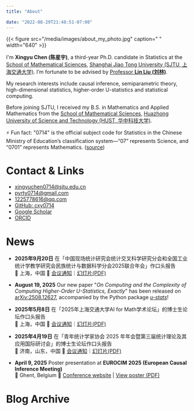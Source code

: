 ```yaml
---
title: "About"

date: "2022-08-29T21:48:51-07:00"
---
```

{{< figure src="/media/images/about_my_photo.jpg" caption=" " width="640" >}}

I'm **Xingyu Chen (陈星宇)**, a third-year Ph.D. candidate in Statistics at the [School of Mathematical Sciences](https://math.sjtu.edu.cn/Default/index/), [Shanghai Jiao Tong University (SJTU, 上海交通大学)](https://www.sjtu.edu.cn/).  I’m fortunate to be advised by [Professor **Lin Liu (刘林)**](https://linliu-stats.github.io/).

My research interests include causal inference, semiparametric theory, high-dimensional statistics, higher-order U-statistics and statistical computing.

Before joining SJTU, I received my B.S. in Mathematics and Applied Mathematics from the [School of Mathematical Sciences](https://maths.hust.edu.cn/), [Huazhong University of Science and Technology (HUST, 华中科技大学)](http://www.hust.edu.cn/).

⚡ Fun fact: "0714" is the official subject code for Statistics in the Chinese Ministry of Education’s classification system—“07” represents Science, and “0701” represents Mathematics. ([source](https://www.cdgdc.edu.cn/dslxkpgjggb/))


# Contact & Links

- <i class="fas fa-envelope"></i> xingyuchen0714@sjtu.edu.cn
- <i class="fas fa-envelope"></i> pyrty0714@gmail.com
- <i class="fab fa-qq"></i> 1225778616@qq.com
- <i class="fab fa-github"></i> [GitHub: cxy0714](https://github.com/cxy0714)
- <i class="fas fa-graduation-cap"></i> [Google Scholar](https://scholar.google.com/citations?user=y_sQ5jMAAAAJ&hl=zh-CN)
- <i class="fab fa-orcid"></i> [ORCID](https://orcid.org/0009-0008-0823-4406)

# News

- **2025年9月20日** 在「中国现场统计研究会统计交叉科学研究分会和全国工业统计学教学研究会民族统计与数据科学分会2025联合年会」作口头报告  
📍 上海，中国 🔗 [会议通知](https://mp.weixin.qq.com/s/sG7wi3bYeIVD0CvmP3vHfA)｜[幻灯片(PDF)](media/pdf/computing_U_slides_250920.pdf)


- **August 19, 2025** Our new paper "*On Computing and the Complexity of Computing Higher-Order U-Statistics, Exactly*" has been released on [arXiv:2508.12627](https://arxiv.org/abs/2508.12627), accompanied by the Python package *[u-stats](https://libraries.io/pypi/u-stats)*!
- **2025年5月8日** 在「2025年上海交通大学AI for Math学术论坛」的博士生论坛作口头报告  
📍 上海，中国 🔗 [会议通知](https://math.sjtu.edu.cn/conference/upload/%E4%BC%9A%E8%AE%AE%E6%89%8B%E5%86%8C20250507.pdf)｜[幻灯片(PDF)](media/pdf/slides_250508_sjtu.pdf)
- **2025年4月19日** 在「青年统计学家协会 2025 年年会暨第三届统计理论及其应用国际研讨会」的博士生论坛作口头报告  
📍 济南，山东，中国 🔗 [会议通知](https://mp.weixin.qq.com/s/TSpeKe6CJ3TXSqVWetmQqA)｜[幻灯片(PDF)](media/pdf/slides_250419_jinan.pdf)
- **April 9, 2025** Poster presentation at **EUROCIM 2025 (European Causal Inference Meeting)**  
  📍 Ghent, Belgium 🔗 [Conference website](https://eurocim.org/ghent-2025/) | [View poster (PDF)](media/pdf/poster_250409_ghent.pdf)

# Blog Archive
